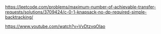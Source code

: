https://leetcode.com/problems/maximum-number-of-achievable-transfer-requests/solutions/3709424/c-0-1-knapsack-no-dp-required-simple-backtracking/



https://www.youtube.com/watch?v=VvDtzvqOIao
